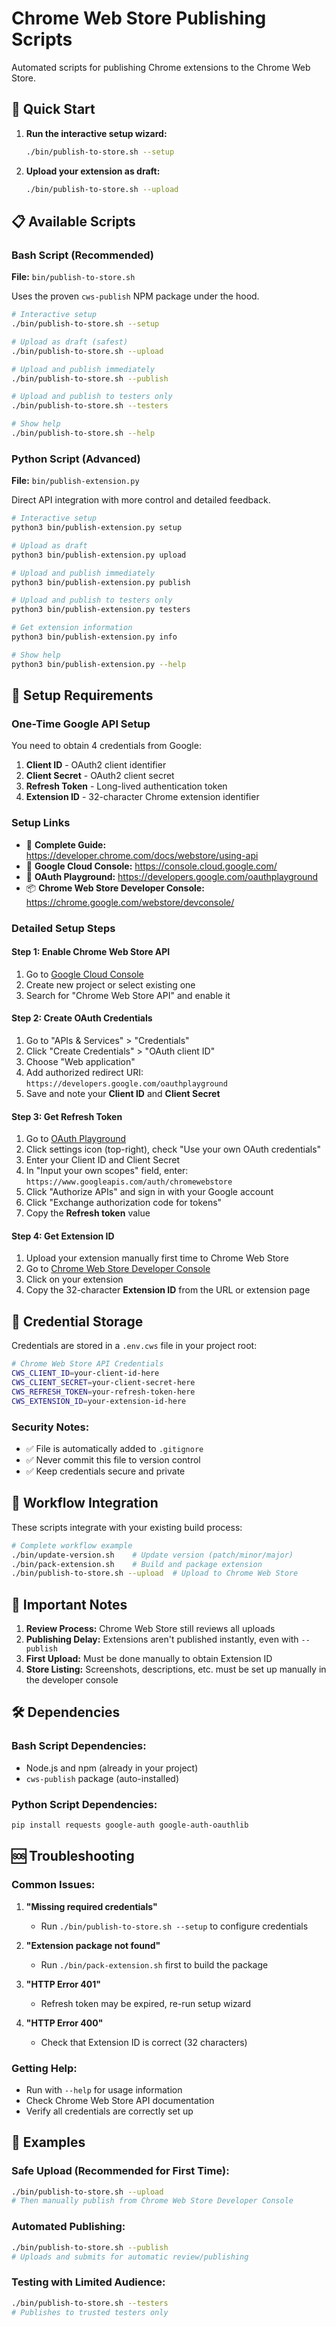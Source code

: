 # Chrome Web Store Publishing Scripts

Automated scripts for publishing Chrome extensions to the Chrome Web Store.

## 🚀 Quick Start

1. **Run the interactive setup wizard:**
   ```bash
   ./bin/publish-to-store.sh --setup
   ```
   
2. **Upload your extension as draft:**
   ```bash
   ./bin/publish-to-store.sh --upload
   ```

## 📋 Available Scripts

### Bash Script (Recommended)
**File:** `bin/publish-to-store.sh`

Uses the proven `cws-publish` NPM package under the hood.

```bash
# Interactive setup
./bin/publish-to-store.sh --setup

# Upload as draft (safest)
./bin/publish-to-store.sh --upload

# Upload and publish immediately
./bin/publish-to-store.sh --publish

# Upload and publish to testers only
./bin/publish-to-store.sh --testers

# Show help
./bin/publish-to-store.sh --help
```

### Python Script (Advanced)
**File:** `bin/publish-extension.py`

Direct API integration with more control and detailed feedback.

```bash
# Interactive setup
python3 bin/publish-extension.py setup

# Upload as draft
python3 bin/publish-extension.py upload

# Upload and publish immediately
python3 bin/publish-extension.py publish

# Upload and publish to testers only
python3 bin/publish-extension.py testers

# Get extension information
python3 bin/publish-extension.py info

# Show help
python3 bin/publish-extension.py --help
```

## 🔧 Setup Requirements

### One-Time Google API Setup

You need to obtain 4 credentials from Google:

1. **Client ID** - OAuth2 client identifier
2. **Client Secret** - OAuth2 client secret
3. **Refresh Token** - Long-lived authentication token
4. **Extension ID** - 32-character Chrome extension identifier

### Setup Links

- 📖 **Complete Guide:** https://developer.chrome.com/docs/webstore/using-api
- 🔧 **Google Cloud Console:** https://console.cloud.google.com/
- 🔑 **OAuth Playground:** https://developers.google.com/oauthplayground
- 📦 **Chrome Web Store Developer Console:** https://chrome.google.com/webstore/devconsole/

### Detailed Setup Steps

#### Step 1: Enable Chrome Web Store API
1. Go to [Google Cloud Console](https://console.cloud.google.com/)
2. Create new project or select existing one
3. Search for "Chrome Web Store API" and enable it

#### Step 2: Create OAuth Credentials
1. Go to "APIs & Services" > "Credentials"
2. Click "Create Credentials" > "OAuth client ID"
3. Choose "Web application"
4. Add authorized redirect URI: `https://developers.google.com/oauthplayground`
5. Save and note your **Client ID** and **Client Secret**

#### Step 3: Get Refresh Token
1. Go to [OAuth Playground](https://developers.google.com/oauthplayground)
2. Click settings icon (top-right), check "Use your own OAuth credentials"
3. Enter your Client ID and Client Secret
4. In "Input your own scopes" field, enter: `https://www.googleapis.com/auth/chromewebstore`
5. Click "Authorize APIs" and sign in with your Google account
6. Click "Exchange authorization code for tokens"
7. Copy the **Refresh token** value

#### Step 4: Get Extension ID
1. Upload your extension manually first time to Chrome Web Store
2. Go to [Chrome Web Store Developer Console](https://chrome.google.com/webstore/devconsole/)
3. Click on your extension
4. Copy the 32-character **Extension ID** from the URL or extension page

## 💾 Credential Storage

Credentials are stored in a `.env.cws` file in your project root:

```bash
# Chrome Web Store API Credentials
CWS_CLIENT_ID=your-client-id-here
CWS_CLIENT_SECRET=your-client-secret-here
CWS_REFRESH_TOKEN=your-refresh-token-here
CWS_EXTENSION_ID=your-extension-id-here
```

### Security Notes:
- ✅ File is automatically added to `.gitignore`
- ✅ Never commit this file to version control
- ✅ Keep credentials secure and private

## 🔄 Workflow Integration

These scripts integrate with your existing build process:

```bash
# Complete workflow example
./bin/update-version.sh    # Update version (patch/minor/major)
./bin/pack-extension.sh    # Build and package extension
./bin/publish-to-store.sh --upload  # Upload to Chrome Web Store
```

## 🚨 Important Notes

1. **Review Process:** Chrome Web Store still reviews all uploads
2. **Publishing Delay:** Extensions aren't published instantly, even with `--publish`
3. **First Upload:** Must be done manually to obtain Extension ID
4. **Store Listing:** Screenshots, descriptions, etc. must be set up manually in the developer console

## 🛠️ Dependencies

### Bash Script Dependencies:
- Node.js and npm (already in your project)
- `cws-publish` package (auto-installed)

### Python Script Dependencies:
```bash
pip install requests google-auth google-auth-oauthlib
```

## 🆘 Troubleshooting

### Common Issues:

1. **"Missing required credentials"**
   - Run `./bin/publish-to-store.sh --setup` to configure credentials

2. **"Extension package not found"**
   - Run `./bin/pack-extension.sh` first to build the package

3. **"HTTP Error 401"**
   - Refresh token may be expired, re-run setup wizard

4. **"HTTP Error 400"**
   - Check that Extension ID is correct (32 characters)

### Getting Help:

- Run with `--help` for usage information
- Check Chrome Web Store API documentation
- Verify all credentials are correctly set up

## 📝 Examples

### Safe Upload (Recommended for First Time):
```bash
./bin/publish-to-store.sh --upload
# Then manually publish from Chrome Web Store Developer Console
```

### Automated Publishing:
```bash
./bin/publish-to-store.sh --publish
# Uploads and submits for automatic review/publishing
```

### Testing with Limited Audience:
```bash
./bin/publish-to-store.sh --testers
# Publishes to trusted testers only
``` 